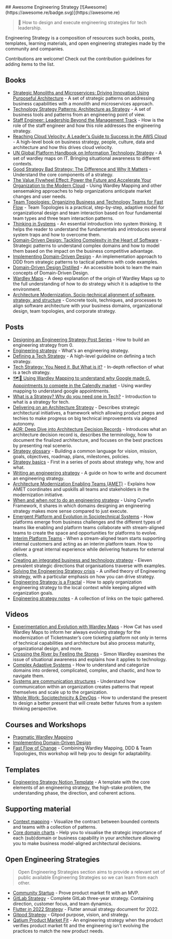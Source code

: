<div class="github-widget" data-repo="aleixmorgadas/awesome-engineering-strategy"></div>
## Awesome Engineering Strategy [![Awesome](https://awesome.re/badge.svg)](https://awesome.re)

> 🎉 How to design and execute engineering strategies for tech leadership.

Engineering Strategy is a composition of resources such books, posts, templates, learning materials, and open engineering strategies made by the community and companies.

Contributions are welcome! Check out the contribution guidelines for adding items to the list.



## Books

- [Strategic Monoliths and Microservices: Driving Innovation Using Purposeful Architecture](https://www.goodreads.com/book/show/55782292-strategic-monoliths-and-microservices) - A set of strategic patterns on addressing business capabilities with a monolith and microservices approach.
- [Technology Strategy Patterns: Architecture as Strategy](https://www.goodreads.com/book/show/42414767-technology-strategy-patterns) - A set of business tools and patterns from an engineering point of view.
- [Staff Engineer: Leadership Beyond the Management Track](https://www.goodreads.com/book/show/56481725-staff-engineer) - How is the role of the staff engineer and how this role addresses the engineering strategy.
- [Reaching Cloud Velocity: A Leader's Guide to Success in the AWS Cloud](https://www.goodreads.com/book/show/53503300-reaching-cloud-velocity) - A high-level book on business strategy, people, culture, data and architecture and how this drives cloud velocity.
- [UN Global Platform Handbook on Information Technology Strategy](https://www.goodreads.com/book/show/55047345-un-global-platform-handbook-on-information-technology-strategy) - A set of wardley maps on IT. Bringing situational awareness to different contexts.
- [Good Strategy Bad Strategy: The Difference and Why It Matters](https://www.goodreads.com/en/book/show/11721966) - Understand the core components of a strategy.
- [The Value Flywheel Effect: Power the Future and Accelerate Your Organization to the Modern Cloud](https://www.goodreads.com/book/show/61167316-the-value-flywheel-effect?ac=1&from_search=true&qid=donxleC2tR&rank=1) - Using Wardley Mapping and other sensemaking approaches to help organizations anticipate market changes and user needs.
- [Team Topologies: Organizing Business and Technology Teams for Fast Flow](https://www.goodreads.com/book/show/44135420-team-topologies) - Team Topologies is a practical, step-by-step, adaptive model for organizational design and team interaction based on four fundamental team types and three team interaction patterns.
- [Thinking in Systems](https://www.goodreads.com/book/show/3828902-thinkingow-in-systems) - An essential introduction into system thinking. It helps the reader to understand the fundamentals and introduces several system traps and how to overcome them.
- [Domain-Driven Design: Tackling Complexity in the Heart of Software](https://www.goodreads.com/book/show/179133.Domain_Driven_Design) - Strategic patterns to understand complex domains and how to model them based on the impact on the business competitive advantage.
- [Implementing Domain-Driven Design](https://www.goodreads.com/book/show/15756865-implementing-domain-driven-design) - An implementation approach to DDD from strategic patterns to tactical patterns with code examples.
- [Domain-Driven Design Distilled](https://www.goodreads.com/book/show/28602719-domain-driven-design-distilled) - An accessible book to learn the main concepts of Domain-Driven Design.
- [Wardley Maps](https://medium.com/wardleymaps/on-being-lost-2ef5f05eb1ec) - A deep explanation of the origin of Wardley Maps up to the full understanding of how to do strategy which it is adaptive to the environment. 
- [Architecture Modernization. Socio-technical alignment of software, strategy, and structure](https://www.manning.com/books/architecture-modernization) - Concrete tools, techniques, and processes to align software architecture with your business domains, organizational design, team topologies, and corporate strategy.

## Posts

- [Designing an Engineering Strategy Post Series](https://learnings.aleixmorgadas.dev/p/designing-an-engineering-strategy) - How to build an engineering strategy from 0.
- [Engineering strategy](https://lethain.com/engineering-strategy/) - What's an engineering strategy.
- [Defining a Tech Strategy](https://sarahtaraporewalla.com/agile/design/architecture/Defining-a-Tech-Strategy) - A high-level guideline on defining a tech strategy.
- [Tech Strategy: You Need it, But What is it?](https://medium.com/nick-tune-tech-strategy-blog/tech-strategy-you-need-it-but-what-is-it-af292421e422) - In-depth reflection of what is a tech strategy. 
- [🗺🧭 Using Wardley Mapping to understand why Google made G. Appointments to compete in the Calendly market](https://learnings.aleixmorgadas.dev/p/-using-wardley-mapping-to-understand) - Using wardley mapping to understand google appointments.
- [What is a Strategy? Why do you need one in Tech?](https://www.linkedin.com/pulse/what-strategy-why-do-you-need-one-tech-rui-felgueiras) - Introduction to what is a strategy for tech.
- [Delivering on an Architecture Strategy](https://blog.thepete.net/blog/2019/12/09/delivering-on-an-architecture-strategy/) - Describes strategic architectural initiatives, a framework which allowing product peeps and techies to make progress on big technical improvements via aligned autonomy.
- [ADR: Deep Dive into Architecture Decision Records](https://okorkmaz.medium.com/adr-deep-dive-into-architecture-decision-records-8c110ce7d74e) - Introduces what an architecture decision record is, describes the terminology, how to document the finalized architecture, and focuses on the best practices by presenting real scenerio.
- [Strategy glossary](https://alexewerlof.substack.com/p/strategy-glossary) - Building a common language for vision, mission, goals, objectives, roadmap, plans, milestones, policies.
- [Strategy basics](https://alexewerlof.substack.com/p/strategy-basics) - First in a series of posts about strategy why, how and what.
- [Writing an engineering strategy](https://lethain.com/eng-strategies/) - A guide on how to write and document an engineering strategy.
- [Architecture Modernization Enabling Teams (AMET)](https://esilva.net/articles/architecture-modernization-enabling-team) - Explains how AMET coordinates and upskills all teams and stakeholders in the modernization initiative.
- [When and when *not* to do an engineering strategy](https://learnings.aleixmorgadas.dev/p/when-and-when-not-to-do-an-engineering) - Using Cynefin Framework, it shares in which domains designing an engineering strategy makes more sense compared to just execute.
- [Emergent Platform and Evolution in Sociotechnical Systems](https://esilva.net/articles/emergent-platforms) - How platforms emerge from business challenges and the different types of teams like enabling and platform teams collaborate with stream-aligned teams to create the space and opportunities for platforms to evolve.
- [Interim Platform Teams](https://learnings.aleixmorgadas.dev/p/interim-platform-team) - When a stream-aligned team starts supporting internal customers and acting as an interim platform team. How to deliver a great internal experience while delivering features for external clients.
- [Creating an integrated business and technology strategy](https://martinfowler.com/articles/creating-integrated-tech-strategy.html) - Eleven prevalent strategic directions that organisations traverse with examples.
- [Solving the Engineering Strategy crisis](https://lethain.com/solving-the-engineering-strategy-crisis/) - A unified theory of Engineering strategy, with a particular emphasis on how you can drive strategy.
- [Engineering Strategy is a Fractal](https://learnings.aleixmorgadas.dev/p/engineering-strategy-is-a-fractal) - How to apply organization engineering strategy to the local context while keeping aligned with organization goals.
- [Engineering strategy notes](https://lethain.com/strategy-notes/) - A collection of links on the topic gathered.

## Videos

- [Experimentation and Evolution with Wardley Maps](https://www.youtube.com/watch?v=gAh7rK2F9pk) - How Cat has used Wardley Maps to inform her always evolving strategy for the modernization of Ticketmaster’s core ticketing platform not only in terms of technical capabilities and architecture but also process maturity, organizational design, and more.
- [Crossing the River by Feeling the Stones](https://www.youtube.com/watch?v=oZZKjxeg5W0) - Simon Wardley examines the issue of situational awareness and explains how it applies to technology.
- [Complex Adaptive Systems](https://www.youtube.com/watch?v=l4-vpegxYPg) - How to understand and categorize domains into ordered, complicated, complex, and chaotic, and how to navigate them.
- [Systems are communication structures](https://www.youtube.com/watch?v=U_0B-aY_L0c) - Understand how communication within an organization creates patterns that repeat themselves and scale up to the organization.
- [Whole Work: Sociotechnicity & DevOps](https://www.youtube.com/watch?v=WtfncGAeXWU) - How to understand the present to design a better present that will create better futures from a system thinking perspective.

## Courses and Workshops

- [Pragmatic Wardley Mapping](https://learn.hiredthought.com/p/wardley-mapping)
- [Implementing Domain-Driven Design](https://kalele.io/training/iddd/)
- [Fast Flow of Change](https://kalele.io/fast-flow-of-change/) - Combining Wardley Mapping, DDD & Team Topologies, this workshop will help you to design for adaptability.

## Templates

- [Engineering Strategy Notion Template](https://aleixmorgadas.notion.site/Engineering-Strategy-Template-910ad428d3d14c5a9aef4a4c32c4a8ba) - A template with the core elements of an engineering strategy, the high-stake problem, the understanding phase, the direction, and coherent actions.

## Supporting material

- [Context mapping](https://github.com/ddd-crew/context-mapping) - Visualize the contract between bounded contexts and teams with a collection of patterns.
- [Core domain charts](https://github.com/ddd-crew/core-domain-charts) - Help you to visualise the strategic importance of each (sub)domain or business capability in your architecture allowing you to make business model-aligned architectural decisions.

## Open Engineering Strategies

> Open Engineering Strategies section aims to provide a relevant set of public available Engineering Strategies so we can learn from each other.

- [Community Startup](https://learnings.aleixmorgadas.dev/p/community-startup-engineering-strategy?s=w) - Prove product market fit with an MVP.
- [GitLab Strategy](https://about.gitlab.com/company/strategy/) - Complete GitLab three-year strategy. Containing direction, customer focus, and team dynamics.
- [Flutter in 2022 Strategy](https://flutter.dev/go/strategy-2022) - Flutter annual strategy document for 2022.
- [Gitpod Strategy](https://gitpod.notion.site/Gitpod-s-Direction-be35d064c0704fbda61c542b84e07ef6) - Gitpod purpose, vision, and strategy.
- [Qatium Product Market Fit](https://learnings.aleixmorgadas.dev/p/post-product-market-fit-open-engineering) - An engineering strategy when the product verifies product market fit and the engineering isn't evolving the practices to match the new product needs.